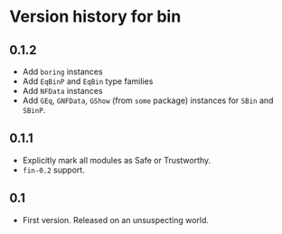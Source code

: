 # Version history for bin

## 0.1.2

- Add `boring` instances
- Add `EqBinP` and `EqBin` type families
- Add `NFData` instances
- Add `GEq`, `GNFData`, `GShow` (from `some` package) instances for `SBin` and `SBinP`.

## 0.1.1

- Explicitly mark all modules as Safe or Trustworthy.
- `fin-0.2` support.

## 0.1

- First version. Released on an unsuspecting world.
